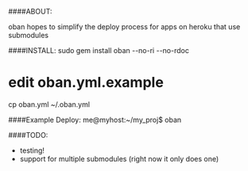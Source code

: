 ####ABOUT:

oban hopes to simplify the deploy process for apps on heroku that use
submodules

####INSTALL:
  sudo gem install oban --no-ri --no-rdoc

  # edit oban.yml.example
  cp oban.yml ~/.oban.yml

####Example Deploy:
  me@myhost:~/my_proj$ oban

####TODO:
  * testing!
  * support for multiple submodules (right now it only does one)
